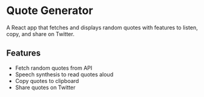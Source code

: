 # Quote Generator

A React app that fetches and displays random quotes with features to listen, copy, and share on Twitter.

## Features

- Fetch random quotes from API
- Speech synthesis to read quotes aloud
- Copy quotes to clipboard
- Share quotes on Twitter
